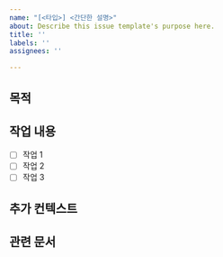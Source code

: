```yaml
---
name: "[<타입>] <간단한 설명>"
about: Describe this issue template's purpose here.
title: ''
labels: ''
assignees: ''

---
```


## 목적
<!-- 이 이슈의 목적이나 해결하고자 하는 문제를 설명해주세요. -->

## 작업 내용
<!-- 수행해야 할 작업을 상세히 나열해주세요. -->
- [ ] 작업 1
- [ ] 작업 2
- [ ] 작업 3

## 추가 컨텍스트
<!-- 이 이슈와 관련된 추가 정보나 스크린샷 등을 첨부해주세요. -->

## 관련 문서
<!-- 관련된 문서나 참고 자료가 있다면 링크를 걸어주세요. -->
